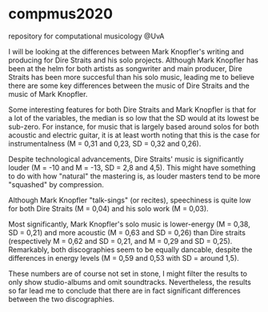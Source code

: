 # compmus2020
repository for computational musicology @UvA

I will be looking at the differences between Mark Knopfler's writing and producing for Dire Straits and his solo projects. Although Mark Knopfler has been at the helm for both artists as songwriter and main producer, Dire Straits has been more succesful than his solo music, leading me to believe there are some key differences between the music of Dire Straits and the music of Mark Knopfler.

Some interesting features for both Dire Straits and Mark Knopfler is that for a lot of the variables, the median is so low that the SD would at its lowest be sub-zero. For instance, for music that is largely based around solos for both acoustic and electric guitar, it is at least worth noting that this is the case for instrumentalness (M = 0,31 and 0,23, SD = 0,32 and 0,26). 

Despite technological advancements, Dire Straits' music is significantly louder (M = -10 and M = -13, SD = 2,8 and 4,5). This might have something to do with how "natural" the mastering is, as louder masters tend to be more "squashed" by compression.

Although Mark Knopfler "talk-sings" (or recites), speechiness is quite low for both Dire Straits (M = 0,04) and his solo work (M = 0,03).

Most significantly, Mark Knopfler's solo music is lower-energy (M = 0,38, SD = 0,21) and more acoustic (M = 0,63 and SD = 0,26) than Dire straits (respectively M = 0,62 and SD = 0,21, and M = 0,29 and SD = 0,25). Remarkably, both discographies seem to be equally dancable, despite the differences in energy levels (M = 0,59 and 0,53 with SD = around 1,5).

These numbers are of course not set in stone, I might filter the results to only show studio-albums and omit soundtracks. Nevertheless, the results so far lead me to conclude that there are in fact significant differences between the two discographies.
